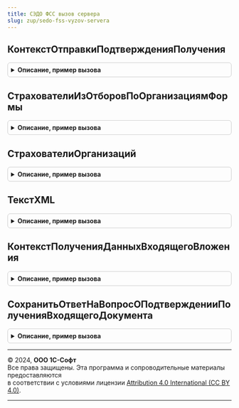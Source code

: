 ```yaml
---
title: СЭДО ФСС вызов сервера
slug: zup/sedo-fss-vyzov-servera
---
```



## КонтекстОтправкиПодтвержденияПолучения
<details style="margin: 1em 0; padding: 0.5em; border: 1px solid #ccc; border-radius: 6px;">

<summary style="font-weight: bold; cursor: pointer;">Описание, пример вызова</summary>

```bsl

Функция КонтекстОтправкиПодтвержденияПолучения(Знач МассивСсылок) Экспорт
```

Пример вызова
```bsl
Результат = СЭДОФССВызовСервера.КонтекстОтправкиПодтвержденияПолучения(МассивСсылок) 
```
</details>

## СтрахователиИзОтборовПоОрганизациямФормы
<details style="margin: 1em 0; padding: 0.5em; border: 1px solid #ccc; border-radius: 6px;">

<summary style="font-weight: bold; cursor: pointer;">Описание, пример вызова</summary>

```bsl

Функция СтрахователиИзОтборовПоОрганизациямФормы(Знач ОтборыПоОрганизациям) Экспорт
```

Пример вызова
```bsl
Результат = СЭДОФССВызовСервера.СтрахователиИзОтборовПоОрганизациямФормы(ОтборыПоОрганизациям) 
```
</details>

## СтрахователиОрганизаций
<details style="margin: 1em 0; padding: 0.5em; border: 1px solid #ccc; border-radius: 6px;">

<summary style="font-weight: bold; cursor: pointer;">Описание, пример вызова</summary>

```bsl

Функция СтрахователиОрганизаций(Знач Организации) Экспорт
```

Пример вызова
```bsl
Результат = СЭДОФССВызовСервера.СтрахователиОрганизаций(Организации) 
```
</details>

## ТекстXML
<details style="margin: 1em 0; padding: 0.5em; border: 1px solid #ccc; border-radius: 6px;">

<summary style="font-weight: bold; cursor: pointer;">Описание, пример вызова</summary>

```bsl

Функция ТекстXML(Знач Идентификатор) Экспорт
```

Пример вызова
```bsl
Результат = СЭДОФССВызовСервера.ТекстXML(Идентификатор) 
```
</details>

## КонтекстПолученияДанныхВходящегоВложения
<details style="margin: 1em 0; padding: 0.5em; border: 1px solid #ccc; border-radius: 6px;">

<summary style="font-weight: bold; cursor: pointer;">Описание, пример вызова</summary>

```bsl

Функция КонтекстПолученияДанныхВходящегоВложения(Знач Ссылка, ИдентификаторФормы) Экспорт
```

Пример вызова
```bsl
Результат = СЭДОФССВызовСервера.КонтекстПолученияДанныхВходящегоВложения(Ссылка, ИдентификаторФормы) 
```
</details>

## СохранитьОтветНаВопросОПодтвержденииПолученияВходящегоДокумента
<details style="margin: 1em 0; padding: 0.5em; border: 1px solid #ccc; border-radius: 6px;">

<summary style="font-weight: bold; cursor: pointer;">Описание, пример вызова</summary>

```bsl

Процедура СохранитьОтветНаВопросОПодтвержденииПолученияВходящегоДокумента(ВариантОтвета) Экспорт
```

Пример вызова
```bsl
СЭДОФССВызовСервера.СохранитьОтветНаВопросОПодтвержденииПолученияВходящегоДокумента(ВариантОтвета) 
```
</details>

---

© 2024, **ООО 1С-Софт**  
Все права защищены. Эта программа и сопроводительные материалы предоставляются  
в соответствии с условиями лицензии [Attribution 4.0 International (CC BY 4.0)](https://creativecommons.org/licenses/by/4.0/legalcode).

---
